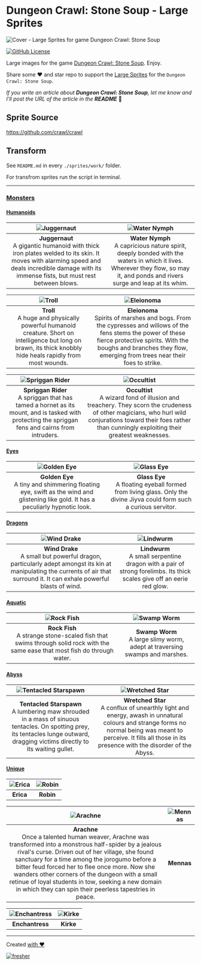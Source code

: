 # Dungeon Crawl: Stone Soup - Large Sprites

![Cover - Large Sprites for game Dungeon Crawl: Stone Soup](./images/cover.webp)

[![GitHub License](https://img.shields.io/badge/license-MIT-blue.svg?style=for-the-badge)](https://opensource.org/licenses/MIT)

Large images for the game [Dungeon Crawl: Stone Soup](https://en.wikipedia.org/wiki/Dungeon_Crawl_Stone_Soup). Enjoy.

Share some ❤️ and star repo to support the [Large Sprites](https://github.com/syrokomskyi/x-scale-dungeon-crawl-sprite) for the `Dungeon Crawl: Stone Soup`.

_If you write an article about **Dungeon Crawl: Stone Soup**, let me know and I'll post the URL of the article in the **README**_ 🤝

## Sprite Source

<https://github.com/crawl/crawl>

## Transform

See `README.md` in every `./sprites/work/` folder.

For transfrom sprites run the script in terminal.

---

### [Monsters](./apps/sprites/work/redraw-v1/mon)

#### [Humanoids](./apps/sprites/work/redraw-v1/mon/humanoids)

| ![Juggernaut](./apps/sprites/work/redraw-v1/mon/humanoids/giants/juggernaut.webp) | ![Water Nymph](./apps/sprites/work/redraw-v1/mon/humanoids/water_nymph.webp) |
|:---:|:---:|
| **Juggernaut**<br>A gigantic humanoid with thick iron plates welded to its skin. It moves with alarming speed and deals incredible damage with its immense fists, but must rest between blows. | **Water Nymph**<br>A capricious nature spirit, deeply bonded with the waters in which it lives. Wherever they flow, so may it, and ponds and rivers surge and leap at its whim. |

| ![Troll](./apps/sprites/work/redraw-v1/mon/humanoids/troll.webp) | ![Eleionoma](./apps/sprites/work/redraw-v1/mon/humanoids/eleionoma.webp) |
|:---:|:---:|
| **Troll**<br>A huge and physically powerful humanoid creature. Short on intelligence but long on brawn, its thick knobbly hide heals rapidly from most wounds. | **Eleionoma**<br>Spirits of marshes and bogs. From the cypresses and willows of the fens stems the power of these fierce protective spirits. With the boughs and branches they flow, emerging from trees near their foes to strike. |

| ![Spriggan Rider](./apps/sprites/work/redraw-v1/mon/humanoids/spriggans/spriggan_rider.webp) | ![Occultist](./apps/sprites/work/redraw-v1/mon/humanoids/humans/occultist.webp) |
|:---:|:---:|
| **Spriggan Rider**<br>A spriggan that has tamed a hornet as its mount, and is tasked with protecting the spriggan fens and cairns from intruders. | **Occultist**<br>A wizard fond of illusion and treachery. They scorn the crudeness of other magicians, who hurl wild conjurations toward their foes rather than cunningly exploiting their greatest weaknesses. |

#### [Eyes](./apps/sprites/work/redraw-v1/mon/eyes)

| ![Golden Eye](./apps/sprites/work/redraw-v1/mon/eyes/golden_eye.webp) | ![Glass Eye](./apps/sprites/work/redraw-v1/mon/eyes/glass_eye.webp) |
|:---:|:---:|
| **Golden Eye**<br>A tiny and shimmering floating eye, swift as the wind and glistening like gold. It has a peculiarly hypnotic look. | **Glass Eye**<br>A floating eyeball formed from living glass. Only the divine Jiyva could form such a curious servitor. |

#### [Dragons](./apps/sprites/work/redraw-v1/mon/dragons)

| ![Wind Drake](./apps/sprites/work/redraw-v1/mon/dragons/wind_drake.webp) | ![Lindwurm](./apps/sprites/work/redraw-v1/mon/dragons/lindwurm.webp) |
|:---:|:---:|
| **Wind Drake**<br>A small but powerful dragon, particularly adept amongst its kin at manipulating the currents of air that surround it. It can exhale powerful blasts of wind. | **Lindwurm**<br>A small serpentine dragon with a pair of strong forelimbs. Its thick scales give off an eerie red glow. |

#### [Aquatic](./apps/sprites/work/redraw-v1/mon/aquatic)

| ![Rock Fish](./apps/sprites/work/redraw-v1/mon/aquatic/rock_fish.webp) | ![Swamp Worm](./apps/sprites/work/redraw-v1/mon/aquatic/swamp_worm.webp) |
|:---:|:---:|
| **Rock Fish**<br>A strange stone-scaled fish that swims through solid rock with the same ease that most fish do through water. | **Swamp Worm**<br>A large slimy worm, adept at traversing swamps and marshes. |

#### [Abyss](./apps/sprites/work/redraw-v1/mon/abyss)

| ![Tentacled Starspawn](./apps/sprites/work/redraw-v1/mon/abyss/tentacled_starspawn.webp) | ![Wretched Star](./apps/sprites/work/redraw-v1/mon/abyss/wretched_star.webp) |
|:---:|:---:|
| **Tentacled Starspawn**<br>A lumbering maw shrouded in a mass of sinuous tentacles. On spotting prey, its tentacles lunge outward, dragging victims directly to its waiting gullet. | **Wretched Star**<br>A conflux of unearthly light and energy, awash in unnatural colours and strange forms no normal being was meant to perceive. It fills all those in its presence with the disorder of the Abyss. |

#### [Unique](./apps/sprites/work/redraw-v1/mon/unique)

| ![Erica](./apps/sprites/work/redraw-v1/mon/unique/erica.webp) | ![Robin](./apps/sprites/work/redraw-v1/mon/unique/robin.webp) |
|:---:|:---:|
| **Erica** | **Robin** |

| ![Arachne](./apps/sprites/work/redraw-v1/mon/unique/arachne.webp) | ![Mennas](./apps/sprites/work/redraw-v1/mon/unique/mennas.webp) |
|:---:|:---:|
| **Arachne**<br>Once a talented human weaver, Arachne was transformed into a monstrous half-spider by a jealous rival's curse. Driven out of her village, she found sanctuary for a time among the jorogumo before a bitter feud forced her to flee once more. Now she wanders other corners of the dungeon with a small retinue of loyal students in tow, seeking a new domain in which they can spin their peerless tapestries in peace. | **Mennas** |

| ![Enchantress](./apps/sprites/work/redraw-v1/mon/unique/enchantress.webp) | ![Kirke](./apps/sprites/work/redraw-v1/mon/unique/kirke.webp) |
|:---:|:---:|
| **Enchantress** | **Kirke** |

---

Created [with ❤️](https://syrokomskyi.com "Andrii Syrokomskyi")

[![fresher](https://img.shields.io/badge/maintained%20using-fresher-darkgreen.svg?style=for-the-badge)](https://github.com/syrokomskyi/fresher "Keeps Projects Up to Date")
